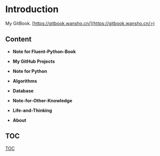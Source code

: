 # Introduction

My GitBook. [https://gitbook.wansho.cn/](https://gitbook.wansho.cn/>)

## Content

* **Note for Fluent-Python-Book**

* **My GitHub Projects**

* **Note for Python**

* **Algorithms**

* **Database**

* **Note-for-Other-Knowledge**

* **Life-and-Thinking**

* **About**

## TOC

[TOC](https://github.com/wansho/wansho-gitbook/tree/2a20c3dceabc6927d5cc725c8f8ff203c0058bc2/SUMMARY.md)

